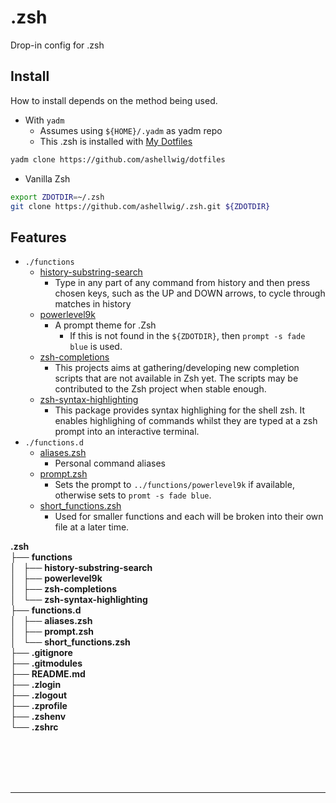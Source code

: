# .zsh
Drop-in config for .zsh

## Install
How to install depends on the method being used.

* With `yadm`
  * Assumes using `${HOME}/.yadm` as yadm repo
  * This .zsh is installed with [My Dotfiles](https://github.com/ashellwig/dotfiles)
```bash
yadm clone https://github.com/ashellwig/dotfiles
```

* Vanilla Zsh
```bash
export ZDOTDIR=~/.zsh
git clone https://github.com/ashellwig/.zsh.git ${ZDOTDIR}
```

## Features
* `./functions`
  * [history-substring-search](https://github.com/zsh-users/zsh-history-substring-search)
    * Type in any part of any command from history and then press chosen keys,
    such as the UP and DOWN arrows, to cycle through matches in history
  * [powerlevel9k](https://github.com/bhilburn/powerlevel9k)
    * A prompt theme for .Zsh
      * If this is not found in the `${ZDOTDIR}`, then `prompt -s fade blue` is used.
  * [zsh-completions](https://github.com/zsh-users/zsh-completions)
    * This projects aims at gathering/developing new completion scripts that are
    not available in Zsh yet. The scripts may be contributed to the Zsh
    project when stable enough.
  * [zsh-syntax-highlighting](https://github.com/zsh-users/zsh-syntax-highlighting)
    * This package provides syntax highlighing for the shell zsh. It enables
    highlighing of commands whilst they are typed at a zsh prompt into an
    interactive terminal.
* `./functions.d`
  * [aliases.zsh](https://github.com/ashellwig/.zsh/blob/master/functions.d/aliases.zsh)
    * Personal command aliases
  * [prompt.zsh](https://github.com/ashellwig/.zsh/blob/master/functions.d/prompt.zsh)
    * Sets the prompt to `../functions/powerlevel9k` if available, otherwise sets
    to `promt -s fade blue`.
  * [short_functions.zsh](https://github.com/ashellwig/.zsh/blob/master/functions.d/short_functions.zsh)
    * Used for smaller functions and each will be broken into their own file
    at a later time.

<!DOCTYPE html>
<html>
<head>
 <meta http-equiv="Content-Type" content="text/html; charset=UTF-8">
 <meta name="Ashton Hellwig" content="Made by 'tree'">
 <meta name="GENERATOR" content="$Version: $ tree v1.7.0 (c) 1996 - 2014 by Steve Baker, Thomas Moore, Francesc Rocher, Florian Sesser, Kyosuke Tokoro $">
  <!--
  BODY { font-family : ariel, monospace, sans-serif; }
  P { font-weight: normal; font-family : ariel, monospace, sans-serif; color: black; background-color: transparent;}
  B { font-weight: normal; color: black; background-color: transparent;}
  A:visited { font-weight : normal; text-decoration : none; background-color : transparent; margin : 0px 0px 0px 0px; padding : 0px 0px 0px 0px; display: inline; }
  A:link    { font-weight : normal; text-decoration : none; margin : 0px 0px 0px 0px; padding : 0px 0px 0px 0px; display: inline; }
  A:hover   { color : #000000; font-weight : normal; text-decoration : underline; background-color : yellow; margin : 0px 0px 0px 0px; padding : 0px 0px 0px 0px; display: inline; }
  A:active  { color : #000000; font-weight: normal; background-color : transparent; margin : 0px 0px 0px 0px; padding : 0px 0px 0px 0px; display: inline; }
  .VERSION { font-size: small; font-family : arial, sans-serif; }
  .NORM  { color: black;  background-color: transparent;}
  .FIFO  { color: purple; background-color: transparent;}
  .CHAR  { color: yellow; background-color: transparent;}
  .DIR   { color: blue;   background-color: transparent;}
  .BLOCK { color: yellow; background-color: transparent;}
  .LINK  { color: aqua;   background-color: transparent;}
  .SOCK  { color: fuchsia;background-color: transparent;}
  .EXEC  { color: green;  background-color: transparent;}
  -->
<body>
	<b class="NORM">.zsh</b><br>
	├── <b class="DIR">functions</b><br>
	│   ├── <b class="DIR">history-substring-search</b><br>
	│   ├── <b class="DIR">powerlevel9k</b><br>
	│   ├── <b class="DIR">zsh-completions</b><br>
	│   └── <b class="DIR">zsh-syntax-highlighting</b><br>
	├── <b class="DIR">functions.d</b><br>
	│   ├── <b class="NORM">aliases.zsh</b><br>
	│   ├── <b class="NORM">prompt.zsh</b><br>
	│   └── <b class="NORM">short_functions.zsh</b><br>
	├── <b class="NORM">.gitignore</b><br>
	├── <b class="NORM">.gitmodules</b><br>
	├── <b class="NORM">README.md</b><br>
	├── <b class="NORM">.zlogin</b><br>
	├── <b class="NORM">.zlogout</b><br>
	├── <b class="NORM">.zprofile</b><br>
	├── <b class="NORM">.zshenv</b><br>
	└── <b class="NORM">.zshrc</b><br>
	<br><br>
	</p>
	<p>
	<br><br>
	</p>
	<hr>
</body>
</html>
